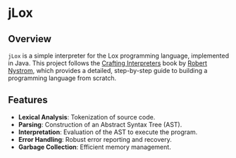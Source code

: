 # jLox

## Overview

`jLox` is a simple interpreter for the Lox programming language, implemented in Java. This project follows the [Crafting Interpreters](https://craftinginterpreters.com/) book by [Robert Nystrom](https://github.com/munificent), which provides a detailed, step-by-step guide to building a programming language from scratch.

## Features

- **Lexical Analysis**: Tokenization of source code.
- **Parsing**: Construction of an Abstract Syntax Tree (AST).
- **Interpretation**: Evaluation of the AST to execute the program.
- **Error Handling**: Robust error reporting and recovery.
- **Garbage Collection**: Efficient memory management.

